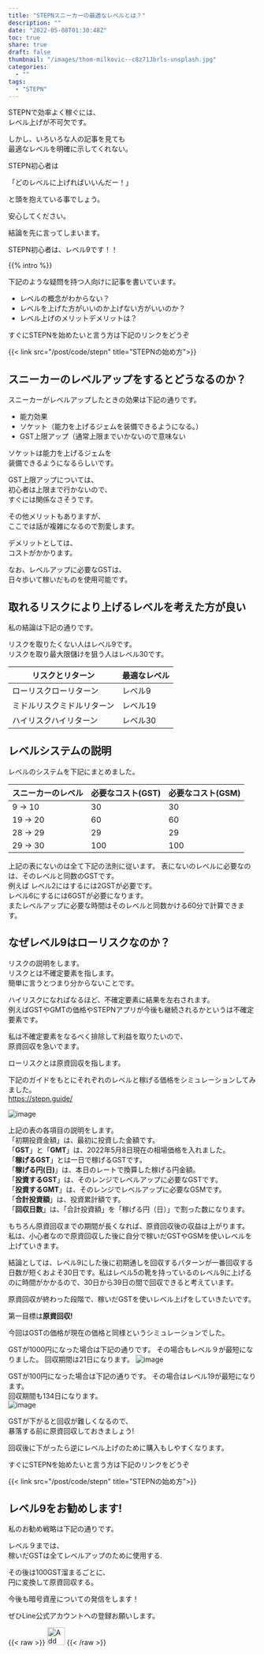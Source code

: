 ```yaml
---
title: "STEPNスニーカーの最適なレベルとは？"
description: ""
date: "2022-05-08T01:30:48Z"
toc: true
share: true
draft: false
thumbnail: "/images/thom-milkovic--c8z71Jbrls-unsplash.jpg"
categories:
  - ""
tags:
  - "STEPN"
---
```


STEPNで効率よく稼ぐには、   
レベル上げが不可欠です。

しかし、いろいろな人の記事を見ても  
最適なレベルを明確に示してくれない。  
  
<!--more-->

STEPN初心者は  
  
「どのレベルに上げればいいんだー！」  
  
と頭を抱えている事でしょう。  

安心してください。  

結論を先に言ってしまいます。  

STEPN初心者は、レベル9です！！  

{{% intro %}}

下記のような疑問を持つ人向けに記事を書いています。  
- レベルの概念がわからない？
- レベルを上げた方がいいのか上げない方がいいのか？
- レベル上げのメリットデメリットは？

すぐにSTEPNを始めたいと言う方は下記のリンクをどうぞ

{{< link src="/post/code/stepn" title="STEPNの始め方">}}

## スニーカーのレベルアップをするとどうなるのか？

スニーカーがレベルアップしたときの効果は下記の通りです。
- 能力効果
- ソケット（能力を上げるジェムを装備できるようになる。）
- GST上限アップ（通常上限までいかないので意味ない

ソケットは能力を上げるジェムを  
装備できるようになるらしいです。 

GST上限アップについては、  
初心者は上限まで行かないので、  
すぐには関係なさそうです。

その他メリットもありますが、  
ここでは話が複雑になるので割愛します。

デメリットとしては、  
コストがかかります。  
  
なお、レベルアップに必要なGSTは、  
日々歩いて稼いだものを使用可能です。
  
## 取れるリスクにより上げるレベルを考えた方が良い

私の結論は下記の通りです。

リスクを取りたくない人はレベル9です。  
リスクを取り最大限儲けを狙う人はレベル30です。  

| リスクとリターン | 最適なレベル |
| --- | --- | 
| ローリスクローリターン | レベル9 |　
| ミドルリスクミドルリターン | レベル19 |
| ハイリスクハイリターン | レベル30 |

## レベルシステムの説明

レベルのシステムを下記にまとめました。

| スニーカーのレベル | 必要なコスト(GST) | 必要なコスト(GSM) | 
| --- | --- | --- |
| 9 → 10 | 30 | 30 |
| 19 → 20 | 60 | 60 |
| 28 → 29 | 29 | 29 |
| 29 → 30 | 100 | 100 |

上記の表にないのは全て下記の法則に従います。
表にないのレベルに必要なのは、そのレベルと同数のGSTです。  
例えば レベル2にはするには2GSTが必要です。  
レベル6にするには6GSTが必要になります。   
またレベルアップに必要な時間はそのレベルと同数かける60分で計算できます。

## なぜレベル9はローリスクなのか？

リスクの説明をします。  
リスクとは不確定要素を指します。  
簡単に言うとつまり分からないことです。  

ハイリスクになればなるほど、不確定要素に結果を左右されます。  
例えばGSTやGMTの価格やSTEPNアプリが今後も継続されるかというは不確定要素です。  

私は不確定要素をなるべく排除して利益を取りたいので、  
原資回収を急いでます。  

ローリスクとは原資回収を指します。

下記のガイドをもとにそれぞれのレベルと稼げる価格をシミュレーションしてみました。  
https://stepn.guide/

![image](/images/STEPN_ROI.png)

上記の表の各項目の説明をします。  
「初期投資金額」は、最初に投資した金額です。  
「**GST**」と「**GMT**」は、2022年5月8日現在の相場価格を入れました。  
「**稼げるGST**」とは一日で稼げるGSTです。  
「**稼げる円(日)**」は、本日のレートで換算した稼げる円金額。  
「**投資するGST**」は、そのレンジでレベルアップに必要なGSTです。  
「**投資するGMT**」は、そのレンジでレベルアップに必要なGSMです。  
「**合計投資額**」は、投資累計額です。  
「**回収日数**」は、「合計投資額」を「稼げる円（日）」で割った数になります。  

もちろん原資回収までの期間が長くなれば、原資回収後の収益は上がります。
私は、小心者なので原資回収した後に自分で稼いだGSTやGSMを使いレベルを上げていきます。  

結論としては、レベル9にした後に初期通しを回収するパターンが一番回収する日数が短くおよそ30日です。私はレベル5の靴を持っているのレベル9に上げるのに時間がかかるので、30日から39日の間で回収できると考えています。  

原資回収が終わった段階で、稼いだGSTを使いレベル上げをしていきたいです。

第一目標は**原資回収!**

今回はGSTの価格が現在の価格と同様というシミュレーションでした。  

GSTが1000円になった場合は下記の通りです。
その場合もレベル９が最短になりました。
回収期間は21日になります。
![image](/images/ROI_STEPN3.png)

GSTが100円になった場合は下記の通りです。
その場合はレベル19が最短になります。  
回収期間も134日になります。  
![image](/images/ROI_STEPN2.png)

GSTが下がると回収が難しくなるので、  
暴落する前に原資回収しておきましょう!

回収後に下がったら逆にレベル上げのために購入もしやすくなります。  

すぐにSTEPNを始めたいと言う方は下記のリンクをどうぞ

{{< link src="/post/code/stepn" title="STEPNの始め方">}}

## レベル9をお勧めします!

私のお勧め戦略は下記の通りです。  
  
レベル９までは、  
稼いだGSTは全てレベルアップのために使用する.  
  
その後は100GST溜まるごとに、  
円に変換して原資回収する。

今後も暗号資産についての発信をします！

ぜひLine公式アカウントへの登録お願いします。

{{< raw >}}
<a href="https://lin.ee/s3Ji7QW"><img src="https://scdn.line-apps.com/n/line_add_friends/btn/en.png" alt="Add friend" height="36" border="0"></a>
{{< /raw >}}

